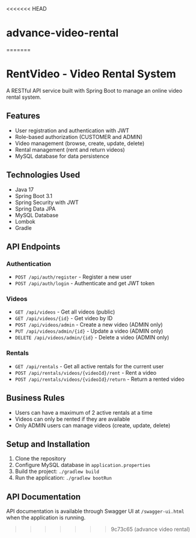<<<<<<< HEAD
# advance-video-rental
=======
# RentVideo - Video Rental System

A RESTful API service built with Spring Boot to manage an online video rental system.

## Features

- User registration and authentication with JWT
- Role-based authorization (CUSTOMER and ADMIN)
- Video management (browse, create, update, delete)
- Rental management (rent and return videos)
- MySQL database for data persistence

## Technologies Used

- Java 17
- Spring Boot 3.1
- Spring Security with JWT
- Spring Data JPA
- MySQL Database
- Lombok
- Gradle

## API Endpoints

### Authentication

- `POST /api/auth/register` - Register a new user
- `POST /api/auth/login` - Authenticate and get JWT token

### Videos

- `GET /api/videos` - Get all videos (public)
- `GET /api/videos/{id}` - Get video by ID
- `POST /api/videos/admin` - Create a new video (ADMIN only)
- `PUT /api/videos/admin/{id}` - Update a video (ADMIN only)
- `DELETE /api/videos/admin/{id}` - Delete a video (ADMIN only)

### Rentals

- `GET /api/rentals` - Get all active rentals for the current user
- `POST /api/rentals/videos/{videoId}/rent` - Rent a video
- `POST /api/rentals/videos/{videoId}/return` - Return a rented video

## Business Rules

- Users can have a maximum of 2 active rentals at a time
- Videos can only be rented if they are available
- Only ADMIN users can manage videos (create, update, delete)

## Setup and Installation

1. Clone the repository
2. Configure MySQL database in `application.properties`
3. Build the project: `./gradlew build`
4. Run the application: `./gradlew bootRun`

## API Documentation

API documentation is available through Swagger UI at `/swagger-ui.html` when the application is running.
>>>>>>> 9c73c65 (advance video rental)

